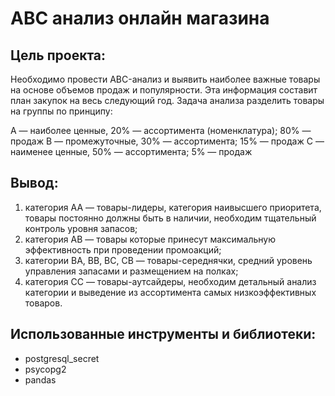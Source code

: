 # ABC анализ онлайн магазина
## Цель проекта:
Необходимо провести ABC-анализ и выявить наиболее важные товары на основе объемов продаж и популярности. Эта информация составит план закупок на весь следующий год. 
Задача анализа разделить товары на группы по принципу:

А — наиболее ценные, 20% — ассортимента (номенклатура); 80% — продаж
В — промежуточные, 30% — ассортимента; 15% — продаж
С — наименее ценные, 50% — ассортимента; 5% — продаж

## Вывод:
1. категория АА — товары-лидеры, категория наивысшего приоритета, товары постоянно должны быть в наличии, необходим тщательный контроль уровня запасов;
2. категория АВ — товары которые принесут максимальную эффективность при проведении промоакций;
3. категории ВА, ВВ, ВС, СВ — товары-середнячки, средний уровень управления запасами и размещением на полках;
4. категория СС — товары-аутсайдеры, необходим детальный анализ категории и выведение из ассортимента самых низкоэффективных товаров.

## Использованные инструменты и библиотеки:
- postgresql_secret
- psycopg2
- pandas

